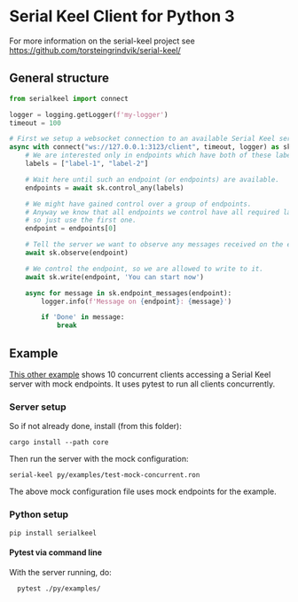 # Serial Keel Client for Python 3

For more information on the serial-keel project see https://github.com/torsteingrindvik/serial-keel/

## General structure

```python
from serialkeel import connect

logger = logging.getLogger(f'my-logger')
timeout = 100

# First we setup a websocket connection to an available Serial Keel server.
async with connect("ws://127.0.0.1:3123/client", timeout, logger) as sk:
    # We are interested only in endpoints which have both of these labels.
    labels = ["label-1", "label-2"]

    # Wait here until such an endpoint (or endpoints) are available.
    endpoints = await sk.control_any(labels)

    # We might have gained control over a group of endpoints.
    # Anyway we know that all endpoints we control have all required labels,
    # so just use the first one.
    endpoint = endpoints[0]

    # Tell the server we want to observe any messages received on the endpoint.
    await sk.observe(endpoint)

    # We control the endpoint, so we are allowed to write to it.
    await sk.write(endpoint, 'You can start now')

    async for message in sk.endpoint_messages(endpoint):
        logger.info(f'Message on {endpoint}: {message}')

        if 'Done' in message:
            break

```

## Example 

[This other example](https://github.com/torsteingrindvik/serial-keel/blob/main/py/examples/) shows 10 concurrent clients
accessing a Serial Keel server with mock endpoints. It uses pytest to run all clients concurrently.


### Server setup

So if not already done, install (from this folder):

`cargo install --path core`

Then run the server with the mock configuration:

`serial-keel py/examples/test-mock-concurrent.ron`

The above mock configuration file uses mock endpoints for the example.

### Python setup

```
pip install serialkeel
```

#### Pytest via command line

With the server running, do:

```text
  pytest ./py/examples/
```
